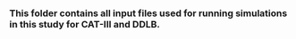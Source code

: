 ### This folder contains all input files used for running simulations in this study for CAT-III and DDLB.

